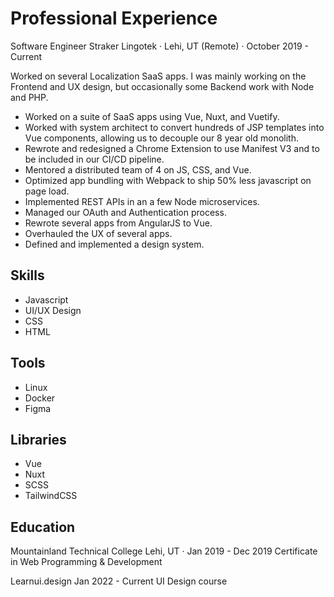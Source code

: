 # Professional Experience
Software Engineer
Straker Lingotek · Lehi, UT (Remote) · October 2019 - Current

Worked on several Localization SaaS apps. I was mainly working on the Frontend and UX design, but occasionally some Backend work with Node and PHP.
- Worked on a suite of SaaS apps using Vue, Nuxt, and Vuetify.
- Worked with system architect to convert hundreds of JSP templates into Vue components, allowing us to decouple our 8 year old monolith.
- Rewrote and redesigned a Chrome Extension to use Manifest V3 and to be included in our CI/CD pipeline.
- Mentored a distributed team of 4 on JS, CSS, and Vue.
- Optimized app bundling with Webpack to ship 50% less javascript on page load.
- Implemented REST APIs in an a few Node microservices.
- Managed our OAuth and Authentication process.
- Rewrote several apps from AngularJS to Vue.
- Overhauled the UX of several apps.
- Defined and implemented a design system.

## Skills
- Javascript
- UI/UX Design
- CSS
- HTML

## Tools
- Linux
- Docker
- Figma

## Libraries
- Vue
- Nuxt
- SCSS
- TailwindCSS

## Education
Mountainland Technical College
Lehi, UT · Jan 2019 - Dec 2019
Certificate in Web Programming & Development

Learnui.design
Jan 2022 - Current
UI Design course